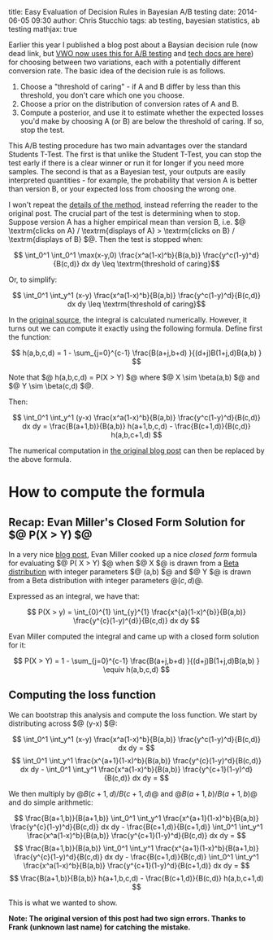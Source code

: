 title: Easy Evaluation of Decision Rules in Bayesian A/B testing
date: 2014-06-05 09:30
author: Chris Stucchio
tags: ab testing, bayesian statistics, ab testing
mathjax: true





Earlier this year I published a blog post about a Baysian decision rule (now dead link, but [VWO now uses this for A/B testing](https://vwo.com/bayesian-ab-testing/) and [tech docs are here](https://cdn2.hubspot.net/hubfs/310840/VWO_SmartStats_technical_whitepaper.pdf)) for choosing between two variations, each with a potentially different conversion rate. The basic idea of the decision rule is as follows.

1. Choose a "threshold of caring" - if A and B differ by less than this threshold, you don't care which one you choose.
2. Choose a prior on the distribution of conversion rates of A and B.
3. Compute a posterior, and use it to estimate whether the expected losses you'd make by choosing A (or B) are below the threshold of caring. If so, stop the test.

This A/B testing procedure has two main advantages over the standard Students T-Test. The first is that unlike the Student T-Test, you can stop the test early if there is a clear winner or run it for longer if you need more samples. The second is that as a Bayesian test, your outputs are easily interpreted quantities - for example, the probability that version A is better than version B, or your expected loss from choosing the wrong one.



I won't repeat the [details of the method](https://cdn2.hubspot.net/hubfs/310840/VWO_SmartStats_technical_whitepaper.pdf), instead referring the reader to the original post. The crucial part of the test is determining when to stop. Suppose version A has a higher empirical mean than version B, i.e. $@ \textrm{clicks on A} / \textrm{displays of A} > \textrm{clicks on B} / \textrm{displays of B} $@. Then the test is stopped when:

$$ \int_0^1 \int_0^1 \max(x-y,0) \frac{x^a(1-x)^b}{B(a,b)} \frac{y^c(1-y)^d}{B(c,d)} dx dy \leq \textrm{threshold of caring}$$

Or, to simplify:

$$ \int_0^1 \int_y^1 (x-y) \frac{x^a(1-x)^b}{B(a,b)} \frac{y^c(1-y)^d}{B(c,d)} dx dy \leq \textrm{threshold of caring}$$

In the [original source](https://cdn2.hubspot.net/hubfs/310840/VWO_SmartStats_technical_whitepaper.pdf), the integral is calculated numerically. However, it turns out we can compute it exactly using the following formula. Define first the function:

$$ h(a,b,c,d) = 1 - \sum_{j=0}^{c-1} \frac{B(a+j,b+d) }{(d+j)B(1+j,d)B(a,b) } $$

Note that $@ h(a,b,c,d) = P(X > Y) $@ where $@ X \sim \beta(a,b) $@ and $@ Y \sim \beta(c,d) $@.

Then:

$$ \int_0^1 \int_y^1 (y-x) \frac{x^a(1-x)^b}{B(a,b)} \frac{y^c(1-y)^d}{B(c,d)} dx dy = \frac{B(a+1,b)}{B(a,b)} h(a+1,b,c,d) - \frac{B(c+1,d)}{B(c,d)} h(a,b,c+1,d) $$

The numerical computation in [the original blog post](https://cdn2.hubspot.net/hubfs/310840/VWO_SmartStats_technical_whitepaper.pdf) can then be replaced by the above formula.

# How to compute the formula

## Recap: Evan Miller's Closed Form Solution for $@ P(X > Y) $@

In a very nice [blog post](http://www.evanmiller.org/bayesian-ab-testing.html), Evan Miller cooked up a nice *closed form* formula for evaluating $@ P( X > Y) $@ when $@ X $@ is drawn from a [Beta distribution](http://en.wikipedia.org/wiki/Beta_distribution) with integer parameters $@ (a,b) $@ and $@ Y $@ is drawn from a Beta distribution with integer parameters $@ (c,d)$@.

Expressed as an integral, we have that:

$$ P(X > y) = \int_{0}^{1} \int_{y}^{1} \frac{x^{a}(1-x)^{b}}{B(a,b)} \frac{y^{c}(1-y)^{d}}{B(c,d)} dx dy $$

Evan Miller computed the integral and came up with a closed form solution for it:

$$ P(X > Y) = 1 - \sum_{j=0}^{c-1} \frac{B(a+j,b+d) }{(d+j)B(1+j,d)B(a,b) } \equiv h(a,b,c,d) $$

## Computing the loss function

We can bootstrap this analysis and compute the loss function. We start by distributing across $@ (y-x) $@:

$$ \int_0^1 \int_y^1 (x-y) \frac{x^a(1-x)^b}{B(a,b)} \frac{y^c(1-y)^d}{B(c,d)} dx dy = $$
$$ \int_0^1 \int_y^1 \frac{x^{a+1}(1-x)^b}{B(a,b)} \frac{y^{c}(1-y)^d}{B(c,d)} dx dy - \int_0^1 \int_y^1 \frac{x^a(1-x)^b}{B(a,b)} \frac{y^{c+1}(1-y)^d}{B(c,d)} dx dy  = $$

We then multiply by $@ B(c+1,d)/B(c+1,d)$@ and $@ B(a+1,b)/B(a+1,b)$@ and do simple arithmetic:

$$ \frac{B(a+1,b)}{B(a+1,b)} \int_0^1 \int_y^1 \frac{x^{a+1}(1-x)^b}{B(a,b)} \frac{y^{c}(1-y)^d}{B(c,d)} dx dy - \frac{B(c+1,d)}{B(c+1,d)} \int_0^1 \int_y^1 \frac{x^a(1-x)^b}{B(a,b)} \frac{y^{c+1}(1-y)^d}{B(c,d)} dx dy  = $$
$$ \frac{B(a+1,b)}{B(a,b)} \int_0^1 \int_y^1 \frac{x^{a+1}(1-x)^b}{B(a+1,b)} \frac{y^{c}(1-y)^d}{B(c,d)} dx dy - \frac{B(c+1,d)}{B(c,d)} \int_0^1 \int_y^1 \frac{x^a(1-x)^b}{B(a,b)} \frac{y^{c+1}(1-y)^d}{B(c+1,d)} dx dy = $$
$$ \frac{B(a+1,b)}{B(a,b)} h(a+1,b,c,d) - \frac{B(c+1,d)}{B(c,d)} h(a,b,c+1,d) $$

This is what we wanted to show.

**Note: The original version of this post had two sign errors. Thanks to Frank (unknown last name) for catching the mistake.**
